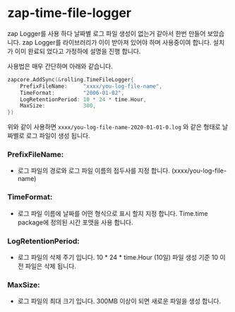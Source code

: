 # zap-time-file-logger


zap Logger를 사용 하다 날짜별 로그 파일 생성이 없는거 같아서 한번 만들어 보았습니다.
zap Logger를 라이브러리가 이이 받아져 있어야 하며 사용중이여 합니다. 
설치가 이미 완료되 었다고 가정하에 설명을 진행 합니다.

사용법은 매우 간단하며 아래와 같습니다.

```go
zapcore.AddSync(&rolling.TimeFileLogger{
    PrefixFileName:     "xxxx/you-log-file-name",
    TimeFormat:         "2006-01-02",
    LogRetentionPeriod: 10 * 24 * time.Hour,
    MaxSize:            300,
})
```

위와 같이 사용하면 `xxxx/you-log-file-name-2020-01-01-0.log` 와 같은 형태로 날짜별로 로그 파일이 생성 됩니다.

### PrefixFileName:
- 로그 파일의 경로와 로그 파일 이름의 접두사를 지정 합니다. (xxxx/you-log-file-name)

### TimeFormat:
- 로그 파일 이름에 날짜를 어떤 형식으로 표시 할지 지정 합니다. Time.time package에 정의된 시간 포맷을 사용 합니다.

### LogRetentionPeriod:
- 로그 파일의 삭제 주기 입니다. 10 * 24 * time.Hour (10일) 파일 생성 기준 10 이전 파일은 삭제 됩니다.

### MaxSize:
- 로그 파일의 최대 크기 입니다. 300MB 이상이 되면 새로운 파일을 생성 합니다.

